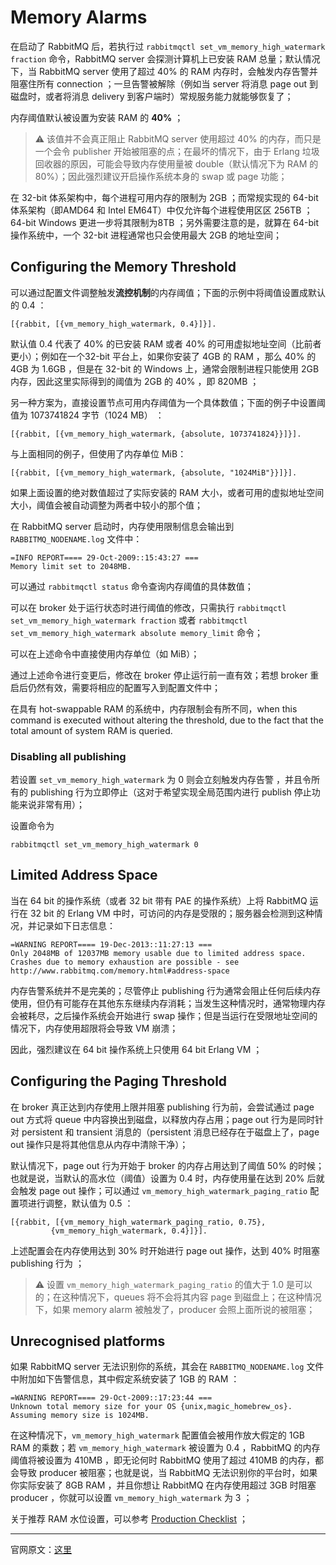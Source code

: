 
# Memory Alarms

在启动了 RabbitMQ 后，若执行过 `rabbitmqctl set_vm_memory_high_watermark fraction` 命令，RabbitMQ server 会探测计算机上已安装 RAM 总量；默认情况下，当 RabbitMQ server 使用了超过 40% 的 RAM 内存时，会触发内存告警并阻塞住所有 connection ；一旦告警被解除（例如当 server 将消息 page out 到磁盘时，或者将消息 delivery 到客户端时）常规服务能力就能够恢复了；

内存阈值默认被设置为安装 RAM 的 **40%** ；

> ⚠️ 该值并不会真正阻止 RabbitMQ server 使用超过 40% 的内存，而只是一个会令 publisher 开始被阻塞的点；在最坏的情况下，由于 Erlang 垃圾回收器的原因，可能会导致内存使用量被 double（默认情况下为 RAM 的 80%）；因此强烈建议开启操作系统本身的 swap 或 page 功能；

在 32-bit 体系架构中，每个进程可用内存的限制为 2GB ；而常规实现的 64-bit 体系架构（即AMD64 和 Intel EM64T）中仅允许每个进程使用区区 256TB ；64-bit Windows 更进一步将其限制为8TB ；另外需要注意的是，就算在 64-bit 操作系统中，一个 32-bit 进程通常也只会使用最大 2GB 的地址空间；

## Configuring the Memory Threshold

可以通过配置文件调整触发**流控机制**的内存阈值；下面的示例中将阈值设置成默认的 0.4 ：

```shell
[{rabbit, [{vm_memory_high_watermark, 0.4}]}].
```

默认值 0.4 代表了 40% 的已安装 RAM 或者 40% 的可用虚拟地址空间（比前者更小）；例如在一个32-bit 平台上，如果你安装了 4GB 的 RAM ，那么 40% 的 4GB 为 1.6GB ，但是在 32-bit 的 Windows 上，通常会限制进程只能使用 2GB 内存，因此这里实际得到的阈值为 2GB 的 40% ，即 820MB ；

另一种方案为，直接设置节点可用内存阈值为一个具体数值；下面的例子中设置阈值为 1073741824 字节（1024 MB） ：

```shell
[{rabbit, [{vm_memory_high_watermark, {absolute, 1073741824}}]}].
```

与上面相同的例子，但使用了内存单位 MiB：

```shell
[{rabbit, [{vm_memory_high_watermark, {absolute, "1024MiB"}}]}].
```

如果上面设置的绝对数值超过了实际安装的 RAM 大小，或者可用的虚拟地址空间大小，阈值会被自动调整为两者中较小的那个值；

在 RabbitMQ server 启动时，内存使用限制信息会输出到 `RABBITMQ_NODENAME.log` 文件中：

```shell
=INFO REPORT==== 29-Oct-2009::15:43:27 ===
Memory limit set to 2048MB.
```

可以通过 `rabbitmqctl status` 命令查询内存阈值的具体数值；

可以在 broker 处于运行状态时进行阈值的修改，只需执行 `rabbitmqctl set_vm_memory_high_watermark fraction` 或者 `rabbitmqctl set_vm_memory_high_watermark absolute memory_limit` 命令；

可以在上述命令中直接使用内存单位（如 MiB）；

通过上述命令进行变更后，修改在 broker 停止运行前一直有效；若想 broker 重启后仍然有效，需要将相应的配置写入到配置文件中；

在具有 hot-swappable RAM 的系统中，内存限制会有所不同，when this command is executed without altering the threshold, due to the fact that the total amount of system RAM is queried.

### Disabling all publishing

若设置 `set_vm_memory_high_watermark` 为 0 则会立刻触发内存告警 ，并且令所有的 publishing 行为立即停止（这对于希望实现全局范围内进行 publish 停止功能来说非常有用）；

设置命令为
```shell
rabbitmqctl set_vm_memory_high_watermark 0
```

## Limited Address Space

当在 64 bit 的操作系统（或者 32 bit 带有 PAE 的操作系统）上将 RabbitMQ 运行在 32 bit 的 Erlang VM 中时，可访问的内存是受限的；服务器会检测到这种情况，并记录如下日志信息：

```shell
=WARNING REPORT==== 19-Dec-2013::11:27:13 ===
Only 2048MB of 12037MB memory usable due to limited address space.
Crashes due to memory exhaustion are possible - see
http://www.rabbitmq.com/memory.html#address-space
```

内存告警系统并不是完美的；尽管停止 publishing 行为通常会阻止任何后续内存使用，但仍有可能存在其他东东继续内存消耗；当发生这种情况时，通常物理内存会被耗尽，之后操作系统会开始进行 swap 操作；但是当运行在受限地址空间的情况下，内存使用超限将会导致 VM 崩溃；

因此，强烈建议在  64 bit 操作系统上只使用 64 bit Erlang VM ；


## Configuring the Paging Threshold

在 broker 真正达到内存使用上限并阻塞 publishing 行为前，会尝试通过 page out 方式将 queue 中内容换出到磁盘，以释放内存占用；page out 行为是同时针对 persistent 和 transient 消息的（persistent 消息已经存在于磁盘上了，page out 操作只是将其他信息从内存中清除干净）；

默认情况下，page out 行为开始于 broker 的内存占用达到了阈值 50% 的时候；也就是说，当默认的高水位（阈值）设置为 0.4 时，内存使用量在达到 20% 后就会触发 page out 操作；可以通过 `vm_memory_high_watermark_paging_ratio` 配置项进行调整，默认值为 0.5 ：

```shell
[{rabbit, [{vm_memory_high_watermark_paging_ratio, 0.75},
         {vm_memory_high_watermark, 0.4}]}].
```

上述配置会在内存使用达到 30% 时开始进行 page out 操作，达到 40% 时阻塞 publishing 行为 ；

> ⚠️ 设置 `vm_memory_high_watermark_paging_ratio` 的值大于 1.0 是可以的；在这种情况下，queues 将不会将其内容 page 到磁盘上；在这种情况下，如果 memory alarm 被触发了，producer  会照上面所说的被阻塞；

## Unrecognised platforms

如果 RabbitMQ server 无法识别你的系统，其会在 `RABBITMQ_NODENAME.log` 文件中附加如下告警信息，其中假定系统安装了 1GB 的 RAM ：

```shell
=WARNING REPORT==== 29-Oct-2009::17:23:44 ===
Unknown total memory size for your OS {unix,magic_homebrew_os}. Assuming memory size is 1024MB.
```

在这种情况下，`vm_memory_high_watermark` 配置值会被用作放大假定的 1GB RAM 的乘数；若 `vm_memory_high_watermark` 被设置为 0.4 ，RabbitMQ 的内存阈值将被设置为 410MB ，即无论何时 RabbitMQ 使用了超过 410MB 的内存，都会导致 producer 被阻塞；也就是说，当 RabbitMQ 无法识别你的平台时，如果你实际安装了 8GB RAM ，并且你想让 RabbitMQ 在内存使用超过 3GB 时阻塞 producer ，你就可以设置 `vm_memory_high_watermark` 为 3 ；

关于推荐 RAM 水位设置，可以参考 [Production Checklist](http://www.rabbitmq.com/production-checklist.html) ；


----------

官网原文：[这里](http://www.rabbitmq.com/memory.html)